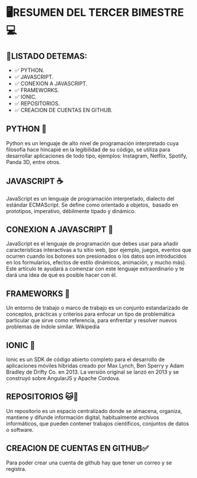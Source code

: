 # 🖥️RESUMEN DEL TERCER BIMESTRE💻
## :green_heart:LISTADO DETEMAS:

- :white_check_mark: PYTHON.
- :white_check_mark: JAVASCRIPT.
- :white_check_mark: CONEXION A JAVASCRIPT.
- :white_check_mark: FRAMEWORKS.
- :white_check_mark: IONIC.
- :white_check_mark: REPOSITORIOS.
- :white_check_mark: CREACION DE CUENTAS EN GITHUB.


## PYTHON  :snake:
Python es un lenguaje de alto nivel de programación interpretado cuya filosofía hace hincapié en la legibilidad de su código, se utiliza para desarrollar aplicaciones de todo tipo, ejemplos: Instagram, Netflix, Spotify, Panda 3D, entre otros.

## JAVASCRIPT :coffee:
JavaScript es un lenguaje de programación interpretado, dialecto del estándar ECMAScript. Se define como orientado a objetos, ​ basado en prototipos, imperativo, débilmente tipado y dinámico.

## CONEXION A JAVASCRIPT :tea:
JavaScript es el lenguaje de programación que debes usar para añadir características interactivas a tu sitio web, (por ejemplo, juegos, eventos que ocurren cuando los botones son presionados o los datos son introducidos en los formularios, efectos de estilo dinámicos, animación, y mucho más). Este artículo te ayudará a comenzar con este lenguaje extraordinario y te dará una idea de qué es posible hacer con él.

## FRAMEWORKS  :leaves:
Un entorno de trabajo​ o marco de trabajo​ es un conjunto estandarizado de conceptos, prácticas y criterios para enfocar un tipo de problemática particular que sirve como referencia, para enfrentar y resolver nuevos problemas de índole similar. Wikipedia

## IONIC 	:iphone:
Ionic es un SDK de código abierto completo para el desarrollo de aplicaciones móviles híbridas creado por Max Lynch, Ben Sperry y Adam Bradley de Drifty Co. en 2013. La versión original se lanzó en 2013 y se construyó sobre AngularJS y Apache Cordova.

## REPOSITORIOS 	:cat::octopus:
Un repositorio es un espacio centralizado donde se almacena, organiza, mantiene y difunde información digital, habitualmente archivos informáticos, que pueden contener trabajos científicos, conjuntos de datos o software.

## CREACION DE CUENTAS EN GITHUB:white_check_mark:
Para poder crear una cuenta de github hay que tener un correo y se registra.
